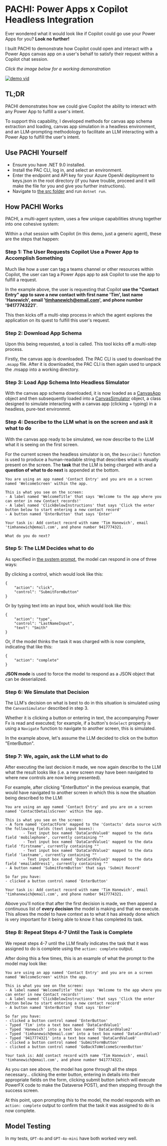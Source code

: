 # PACHI: Power Apps x Copilot Headless Integration
Ever wondered what it would look like if Copilot could go use your Power Apps for you? **Look no further!**

I built PACHI to demonstrate how Copilot could open and interact with a Power Apps canvas app on a user's behalf to satisfy their request within a Copilot chat session.

*Click the image below for a working demonstration*

[![demo vid](https://i.imgur.com/3rKUGUT.png)](https://youtu.be/BOgQa0-4gSM)

## TL;DR
PACHI demonstrates how we could give Copilot the ability to interact with any Power App to fulfill a user's intent. 

To support this capability, I developed methods for canvas app schema extraction and loading, canvas app simulation in a headless environment, and an LLM-prompting methodology to facilitate an LLM interacting with a Power App to fulfill the user's intent.

## Use PACHI Yourself
- Ensure you have .NET 9.0 installed.
- Install the PAC CLI, log in, and select an environment.
- Enter the endpoint and API key for your Azure OpenAI deployment to keys.json in the root directory (if you have trouble, proceed and it will make the file for you and give you further instructions).
- Navigate to [the src folder](./src/) and run `dotnet run`.

## How PACHI Works
PACHI, a multi-agent system, uses a few unique capabilities strung together into one cohesive system:

Within a chat session with Copilot (in this demo, just a generic agent), these are the steps that happen:

### Step 1: The User Requests Copilot Use a Power App to Accomplish Something
Much like how a user can tag a teams channel or other resources within Copilot, the user can tag a Power Apps app to ask Copilot to use the app to fulfill a request.

In the example above, the user is requesting that Copilot **use the "Contact Entry" app to save a new contact with first name 'Tim', last name 'Hanewich', email 'timhanewich@email.com', and phone number '94177743221'**.

This then kicks off a multi-step process in which the agent explores the application on its quest to fulfill this user's request.

### Step 2: Download App Schema
Upon this being requested, a tool is called. This tool kicks off a multi-step process.

Firstly, the canvas app is downloaded. The PAC CLI is used to download the `.msapp` file. After it is downloaded, the PAC CLI is then again used to unpack the .msapp into a working directory.

### Step 3: Load App Schema Into Headless Simulator
With the canvas app schema downloaded, it is now loaded as a [CanvasApp](./src/PowerAppsComponents/CanvasApp.cs) object and then subsequently loaded into a [CanvasSimulator](./src/Simulation/CanvasSimulator.cs) object, a class designed to simulate interacting with a canvas app (clicking + typing) in a headless, pure-text environmnt.

### Step 4: Describe to the LLM what is on the screen and ask it what to do
With the canvas app ready to be simulated, we now describe to the LLM what it is seeing on the first screen.

For the current screen the headless simulator is on, the `Describe()` function is used to produce a human-readable string that describes what is visually present on the screen. The **task** that the LLM is being charged with and a **question of what to do next** is appended at the bottom.

```
You are using an app named 'Contact Entry' and you are on a screen named 'WelcomeScreen' within the app.

This is what you see on the screen:
- A label named 'WelcomeTitle' that says 'Welcome to the app where you can enter in new Contact records!'
- A label named 'ClickBelowInstructions' that says 'Click the enter button below to start entering a new contact record'
- A button named 'EnterButton' that says 'Enter'

Your task is: Add contact record with name 'Tim Hanewich', email 'timhanewich@email.com', and phone number 9417774321.

What do you do next?
```

### Step 5: The LLM Decides what to do
As specified in [the system prompt](./src/prompts/system.md), the model can respond in one of three ways:

By clicking a control, which would look like this:
```
{
    "action": "click",
    "control": "SubmitFormButton"
}
```

Or by typing text into an input box, which would look like this:

```
{
    "action": "type",
    "control": "LastNameInput",
    "text": "Smith"
}
```

Or, if the model thinks the task it was charged with is now complete, indicating that like this:

```
{
    "action": "complete"
}
```

**JSON mode** is used to force the model to respond as a JSON object that can be deserialized.

### Step 6: We Simulate that Decision
The LLM's decision on what is best to do in this situation is simulated using the `CanvasSimulator` described in step 3. 

Whether it is clicking a button or entering in text, the accompanying Power Fx is read and executed; for example, if a button's `OnSelect` property is using a `Navigate` function to navigate to another screen, this is simulated.

In the example above, let's assume the LLM decided to click on the button "EnterButton".

### Step 7: We, again, ask the LLM what to do
After executing the last decision it made, we now again describe to the LLM what the result looks like (i.e. a new screen may have been navigated to where new controls are now being presented).

For example, after clicking "EnterButton" in the previous example, that would have navigated to another screen in which this is now the situation being described to the LLM:

```
You are using an app named 'Contact Entry' and you are on a screen named 'ContactDetailsScreen' within the app.

This is what you see on the screen:
- A form named 'ContactForm' mapped to the 'Contacts' data source with the following fields (text input boxes):
        - Text input box named 'DataCardValue8' mapped to the data field 'mobilephone', currently containing ""
        - Text input box named 'DataCardValue1' mapped to the data field 'firstname', currently containing ""
        - Text input box named 'DataCardValue2' mapped to the data field 'lastname', currently containing ""
        - Text input box named 'DataCardValue3' mapped to the data field 'emailaddress1', currently containing ""
- A button named 'SubmitFormButton' that says 'Submit Record'

So far you have:
- clicked a button control named 'EnterButton'

Your task is: Add contact record with name 'Tim Hanewich', email 'timhanewich@email.com', and phone number 9417774321.
```

Above you'll notice that after the first decision is made, we then append a continuous list of **every decision** the model is making and that we execute. This allows the model to have context as to what it has already done which is very important for it being able to know it has completed its task.

### Step 8: Repeat Steps 4-7 Until the Task is Complete
We repeat steps 4-7 until the LLM finally indicates the task that it was assigned to do is complete using the `action: complete` output.

After doing this a few times, this is an example of what the prompt to the model may look like:

```
You are using an app named 'Contact Entry' and you are on a screen named 'WelcomeScreen' within the app.

This is what you see on the screen:
- A label named 'WelcomeTitle' that says 'Welcome to the app where you can enter in new Contact records!'
- A label named 'ClickBelowInstructions' that says 'Click the enter button below to start entering a new contact record'
- A button named 'EnterButton' that says 'Enter'

So far you have:
- clicked a button control named 'EnterButton'
- Typed 'Tim' into a text box named 'DataCardValue1'
- Typed 'Hanewich' into a text box named 'DataCardValue2'
- Typed 'timhanewich@email.com' into a text box named 'DataCardValue3'
- Typed '9417774321' into a text box named 'DataCardValue8'
- clicked a button control named 'SubmitFormButton'
- clicked a button control named 'GoBackToWelcomeScreenButton'

Your task is: Add contact record with name 'Tim Hanewich', email 'timhanewich@email.com', and phone number 9417774321.
```

As you can see above, the model has gone through all the steps necessary... clicking the enter button, entering in details into their appropriate fields on the form, clicking submit button (which will execute PowerFX code to make the Dataverse POST), and then stepping through the success screen.

At this point, upon prompting *this* to the model, the model responds with an `action: complete` output to confirm that the task it was assigned to do is now complete.

## Model Testing
In my tests, `GPT-4o` and `GPT-4o-mini` have both worked very well.